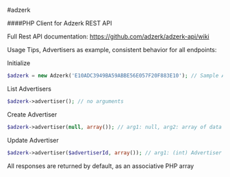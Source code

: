 #adzerk

####PHP Client for Adzerk REST API

Full Rest API documentation: https://github.com/adzerk/adzerk-api/wiki

Usage Tips, Advertisers as example, consistent behavior for all endpoints:

Initialize

```php
$adzerk = new Adzerk('E10ADC3949BA59ABBE56E057F20F883E10'); // Sample API Key
```

List Advertisers

```php
$adzerk->advertiser(); // no arguments
```

Create Advertiser

```php
$adzerk->advertiser(null, array()); // arg1: null, arg2: array of data (plain-text associative PHP array)
```

Update Advertiser

```php
$adzerk->advertiser($advertiserId, array()); // arg1: (int) Advertiser ID, arg2: array of data (plain-text associative PHP array)
```

All responses are returned by default, as an associative PHP array
